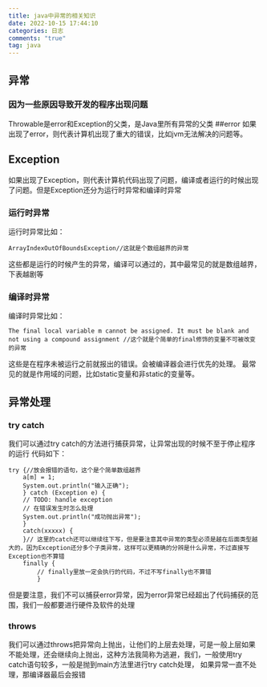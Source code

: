 ```yaml
---
title: java中异常的相关知识
date: 2022-10-15 17:44:10
categories: 日志
comments: "true"
tag: java
---
```

## 异常

### 因为一些原因导致开发的程序出现问题

Throwable是error和Exception的父类，是Java里所有异常的父类
##error
如果出现了error，则代表计算机出现了重大的错误，比如jvm无法解决的问题等。

## Exception

如果出现了Exception，则代表计算机代码出现了问题，编译或者运行的时候出现了问题。但是Exception还分为运行时异常和编译时异常

### 运行时异常

运行时异常比如：

```
ArrayIndexOutOfBoundsException//这就是个数组越界的异常
```

这些都是运行的时候产生的异常，编译可以通过的，其中最常见的就是数组越界，下表越剧等

### 编译时异常

编译时异常比如：

```
The final local variable m cannot be assigned. It must be blank and not using a compound assignment //这个就是个简单的final修饰的变量不可被改变的异常
```

这些是在程序未被运行之前就报出的错误。会被编译器会进行优先的处理。
最常见的就是作用域的问题，比如static变量和非static的变量等。

## 异常处理

### try catch

我们可以通过try catch的方法进行捕获异常，让异常出现的时候不至于停止程序的运行
代码如下：

```
try {//放会报错的语句，这个是个简单数组越界
	a[m] = 1;
	System.out.println("输入正确");
	} catch (Exception e) {
	// TODO: handle exception
	// 在错误发生时怎么处理
	System.out.println("成功抛出异常");
	} 
	catch(xxxxx) {
	}// 这里的catch还可以继续往下写，但是要注意其中异常的类型必须是越在后面类型越大的，因为Exception还分多个子类异常，这样可以更精确的分辨是什么异常，不过直接写Exception也不算错
	finally {
		// finally里放一定会执行的代码，不过不写finally也不算错
		}

```

但是要注意，我们不可以捕获error异常，因为error异常已经超出了代码捕获的范围，我们一般都要进行硬件及软件的处理

### throws

我们可以通过throws把异常向上抛出，让他们的上层去处理，可是一般上层如果不能处理，还会继续向上抛出，这种方法我简称为逃避，我们，一般使用try catch语句较多，一般是抛到main方法里进行try catch处理，
如果异常一直不处理，那编译器最后会报错
